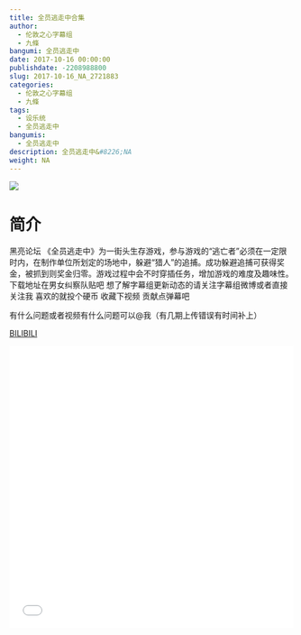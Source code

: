 ```yaml
---
title: 全员逃走中合集
author: 
  - 伦敦之心字幕组
  - 九條
bangumi: 全员逃走中
date: 2017-10-16 00:00:00
publishdate: -2208988800
slug: 2017-10-16_NA_2721883
categories: 
  - 伦敦之心字幕组
  - 九條
tags: 
  - 设乐统
  - 全员逃走中
bangumis: 
  - 全员逃走中
description: 全员逃走中&#8226;NA
weight: NA
---
```


![](https://i.imgur.com/s3thOzD.jpg)

# 简介  
黑亮论坛 《全员逃走中》为一街头生存游戏，参与游戏的“逃亡者”必须在一定限时内，在制作单位所划定的场地中，躲避“猎人”的追捕。成功躲避追捕可获得奖金，被抓到则奖金归零。游戏过程中会不时穿插任务，增加游戏的难度及趣味性。下载地址在男女纠察队贴吧 想了解字幕组更新动态的请关注字幕组微博或者直接关注我 喜欢的就投个硬币 收藏下视频 贡献点弹幕吧


有什么问题或者视频有什么问题可以@我（有几期上传错误有时间补上）

  [BILIBILI](https://www.bilibili.com/video/av2721883/)


<div class="vcontainer">  <iframe class='video' src="//www.bilibili.com/blackboard/player.html?cid=9307472&aid=2721883" width="100%" height="500" frameborder="0" allowfullscreen="allowfullscreen"></iframe></div>
